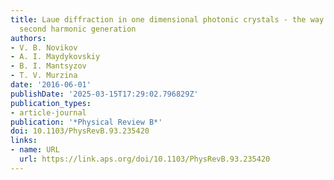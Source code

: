 ```yaml
---
title: Laue diffraction in one dimensional photonic crystals - the way for phasematched
  second harmonic generation
authors:
- V. B. Novikov
- A. I. Maydykovskiy
- B. I. Mantsyzov
- T. V. Murzina
date: '2016-06-01'
publishDate: '2025-03-15T17:29:02.796829Z'
publication_types:
- article-journal
publication: '*Physical Review B*'
doi: 10.1103/PhysRevB.93.235420
links:
- name: URL
  url: https://link.aps.org/doi/10.1103/PhysRevB.93.235420
---
```

